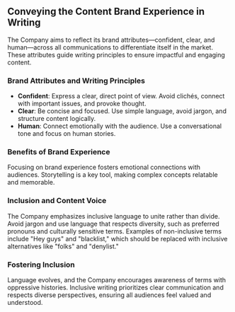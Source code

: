 ## Conveying the Content Brand Experience in Writing

The Company aims to reflect its brand attributes—confident, clear, and human—across all communications to differentiate itself in the market. These attributes guide writing principles to ensure impactful and engaging content.

### Brand Attributes and Writing Principles

- **Confident**: Express a clear, direct point of view. Avoid clichés, connect with important issues, and provoke thought.
- **Clear**: Be concise and focused. Use simple language, avoid jargon, and structure content logically.
- **Human**: Connect emotionally with the audience. Use a conversational tone and focus on human stories.

### Benefits of Brand Experience

Focusing on brand experience fosters emotional connections with audiences. Storytelling is a key tool, making complex concepts relatable and memorable.

### Inclusion and Content Voice

The Company emphasizes inclusive language to unite rather than divide. Avoid jargon and use language that respects diversity, such as preferred pronouns and culturally sensitive terms. Examples of non-inclusive terms include "Hey guys" and "blacklist," which should be replaced with inclusive alternatives like "folks" and "denylist."

### Fostering Inclusion

Language evolves, and the Company encourages awareness of terms with oppressive histories. Inclusive writing prioritizes clear communication and respects diverse perspectives, ensuring all audiences feel valued and understood.
